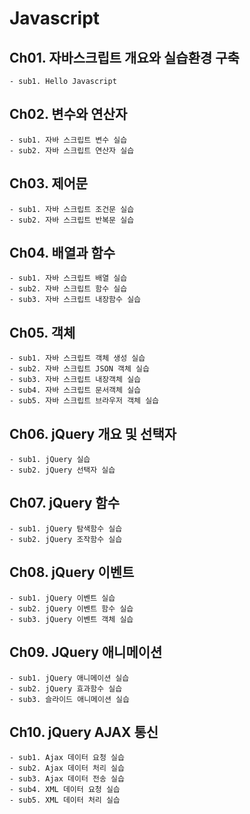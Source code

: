 # Javascript

## Ch01. 자바스크립트 개요와 실습환경 구축
    - sub1. Hello Javascript

## Ch02. 변수와 연산자
    - sub1. 자바 스크립트 변수 실습
    - sub2. 자바 스크립트 연산자 실습

## Ch03. 제어문
    - sub1. 자바 스크립트 조건문 실습
    - sub2. 자바 스크립트 반복문 실습

## Ch04. 배열과 함수
    - sub1. 자바 스크립트 배열 실습
    - sub2. 자바 스크립트 함수 실습
    - sub3. 자바 스크립트 내장함수 실습

## Ch05. 객체
    - sub1. 자바 스크립트 객체 생성 실습
    - sub2. 자바 스크립트 JSON 객체 실습
    - sub3. 자바 스크립트 내장객체 실습
    - sub4. 자바 스크립트 문서객체 실습
    - sub5. 자바 스크립트 브라우저 객체 실습

## Ch06. jQuery 개요 및 선택자
    - sub1. jQuery 실습
    - sub2. jQuery 선택자 실습

## Ch07. jQuery 함수
    - sub1. jQuery 탐색함수 실습
    - sub2. jQuery 조작함수 실습

## Ch08. jQuery 이벤트
    - sub1. jQuery 이벤트 실습
    - sub2. jQuery 이벤트 함수 실습
    - sub3. jQuery 이벤트 객체 실습

## Ch09. JQuery 애니메이션
    - sub1. jQuery 애니메이션 실습
    - sub2. jQuery 효과함수 실습
    - sub3. 슬라이드 애니메이션 실습

## Ch10. jQuery AJAX 통신
    - sub1. Ajax 데이터 요청 실습
    - sub2. Ajax 데이터 처리 실습
    - sub3. Ajax 데이터 전송 실습
    - sub4. XML 데이터 요청 실습
    - sub5. XML 데이터 처리 실습
